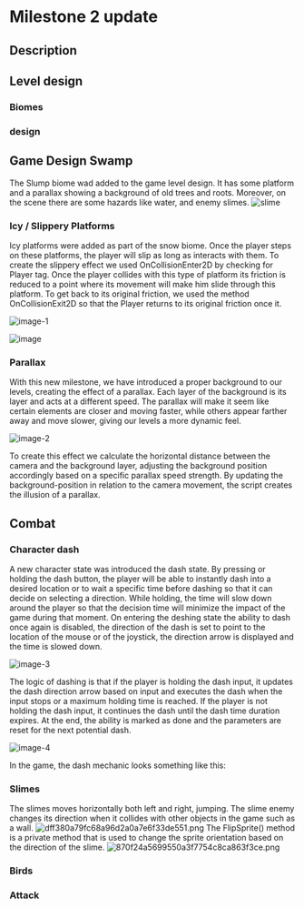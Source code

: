 # Milestone 2 update

## Description

## Level design

### Biomes

### design
## Game Design Swamp
The Slump biome wad added to the game level design. It has some platform and a parallax showing a background of old trees and roots. Moreover, on the scene there are some hazards like water, and enemy slimes. 
![slime](https://github.com/TheDarkestNightRises/game-dev/assets/85575367/c0f6819c-b5cc-458f-8469-5f12aed300a0)


### Icy / Slippery Platforms

Icy platforms were added as part of the snow biome. Once the player steps on these platforms, the player will slip as long as interacts with them. To create the slippery effect we used OnCollisionEnter2D by checking for Player tag. Once the player collides with this type of platform its friction is reduced to a point where its movement will make him slide through this platform. To get back to its original friction, we used the method OnCollisionExit2D so that the Player returns to its original friction once it.

![image-1](https://github.com/TheDarkestNightRises/game-dev/assets/93666980/3778bfc0-4cea-4546-9597-871b35fa97cb)

![image](https://github.com/TheDarkestNightRises/game-dev/assets/93666980/7b7b7bdb-30f3-49b9-b8ef-0960512329b5)

### Parallax

With this new milestone, we have introduced a proper background to our levels, creating the effect of a parallax. Each layer of the background is its layer and acts at a different speed. The parallax will make it seem like certain elements are closer and moving faster, while others appear farther away and move slower, giving our levels a more dynamic feel.

![image-2](https://github.com/TheDarkestNightRises/game-dev/assets/93666980/419f60d9-f422-4afb-b699-5a02a044801f)

To create this effect we calculate the horizontal distance between the camera and the background layer, adjusting the background position accordingly based on 
a specific parallax speed strength. By updating the background-position in relation to the camera movement, the script creates the illusion of a parallax.

## Combat

### Character dash
A new character state was introduced the dash state. By pressing or holding the dash button, the player will be able to instantly dash into a desired 
location or to wait a specific time before dashing so that it can decide on selecting a direction. While holding, the time will slow down around
the player so that the decision time will minimize the impact of the game during that moment. On entering the deshing state the ability to dash once again is disabled, the direction of the dash is set to point to the location of the mouse or of the joystick, the direction arrow is displayed and the time is slowed down.

![image-3](https://github.com/TheDarkestNightRises/game-dev/assets/93666980/987d5b54-c507-42b5-8f26-51ecb51ba27b)

The logic of dashing is that if the player is holding the dash input, it updates the dash direction arrow based on input and executes the dash when the input stops or a maximum holding time is reached. If the player is not holding the dash input, it continues the dash until the dash time duration expires. At the end, the ability is marked as done and the parameters are reset for the next potential dash.

![image-4](https://github.com/TheDarkestNightRises/game-dev/assets/93666980/8b8e10d6-b25c-4ede-aeb4-32704a205250)

In the game, the dash mechanic looks something like this:

### Slimes
The slimes moves horizontally both left and right, jumping. The slime enemy changes its direction when it collides with other objects in the game such as a wall. 
![dff380a79fc68a96d2a0a7e6f33de551.png](:/761b3c9a0165406797f6997d59f06655)
The FlipSprite() method is a private method that is used to change the sprite orientation based on the direction of the slime.
![870f24a5699550a3f7754c8ca863f3ce.png](:/7e49583a7eb5427e8fc49d41aaae4234)

### Birds

### Attack






